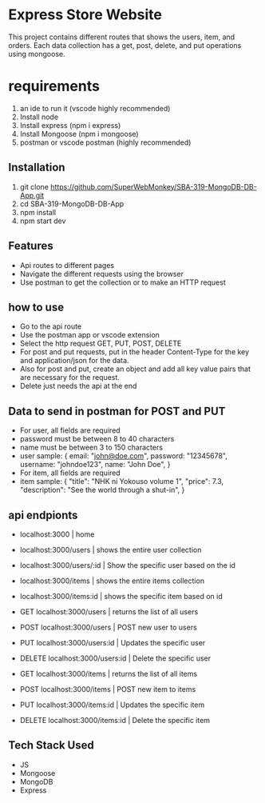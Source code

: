 # Express Store Website

This project contains different routes that shows the users, item, and orders.
Each data collection has a get, post, delete, and put operations using mongoose.

# requirements

1. an ide to run it (vscode highly recommended)
2. Install node 
3. Install express (npm i express)
4. Install Mongoose (npm i mongoose)
4. postman or vscode postman (highly recommended)

## Installation

1. git clone https://github.com/SuperWebMonkey/SBA-319-MongoDB-DB-App.git
2. cd SBA-319-MongoDB-DB-App
3. npm install
4. npm start dev

## Features

- Api routes to different pages
- Navigate the different requests using the browser
- Use postman to get the collection or to make an HTTP request

## how to use

- Go to the api route
- Use the postman app or vscode extension
- Select the http request GET, PUT, POST, DELETE
- For post and put requests, put in the header Content-Type for the key and
  application/json for the data.
- Also for post and put, create an object and add all key value pairs that
  are necessary for the request. 
- Delete just needs the api at the end 

## Data to send in postman for POST and PUT
- For user, all fields are required
- password must be between 8 to 40 characters
- name must be between 3 to 150 characters
- user sample:
  {
     email: "john@doe.com",
     password: "12345678",
     username: "johndoe123",
     name: "John Doe",
  }
- For item, all fields are required
- item sample:
  {
    "title": "NHK ni Yokouso volume 1",
    "price": 7.3,
    "description": "See the world through a shut-in",
  }


## api endpionts

- localhost:3000 | home
- localhost:3000/users | shows the entire user collection
- localhost:3000/users/:id | Show the specific user based on the id
- localhost:3000/items | shows the entire items collection
- localhost:3000/items:id | shows the specific item based on id

- GET localhost:3000/users | returns the list of all users
- POST localhost:3000/users | POST new user to users
- PUT localhost:3000/users:id | Updates the specific user
- DELETE localhost:3000/users:id | Delete the specific user

- GET localhost:3000/items | returns the list of all items
- POST localhost:3000/items | POST new item to items
- PUT localhost:3000/items:id | Updates the specific item
- DELETE localhost:3000/items:id | Delete the specific item

## Tech Stack Used

- JS
- Mongoose
- MongoDB
- Express

